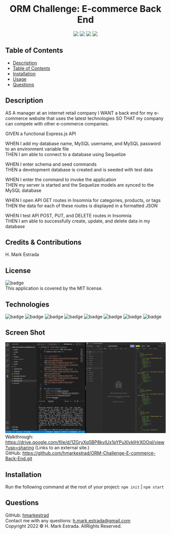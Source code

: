 <h1 align="center">ORM Challenge: E-commerce Back End</h1>

<p align="center">
<img src="https://img.shields.io/github/repo-size/hmarkestrad/ORM-Challenge-E-commerce-Back-End" />
<img src="https://img.shields.io/github/languages/top/hmarkestrad/ORM-Challenge-E-commerce-Back-End"  />
<img src="https://img.shields.io/github/issues/hmarkestrad/ORM-Challenge-E-commerce-Back-End" />
<img src="https://img.shields.io/github/last-commit/hmarkestrad/ORM-Challenge-E-commerce-Back-End" >
</p>
  
## Table of Contents
- [Description](#description)
- [Table of Contents](#table-of-contents)
- [Installation](#installation)
- [Usage](#usage)
- [Questions](#questions)
  
## Description
AS A manager at an internet retail company  I WANT a back end for my e-commerce website that uses the latest technologies
SO THAT my company can compete with other e-commerce companies.  
  
GIVEN a functional Express.js API  
  
WHEN I add my database name, MySQL username, and MySQL password to an environment variable file  
THEN I am able to connect to a database using Sequelize  
  
WHEN I enter schema and seed commands  
THEN a development database is created and is seeded with test data  
  
WHEN I enter the command to invoke the application  
THEN my server is started and the Sequelize models are synced to the MySQL database  
  
WHEN I open API GET routes in Insomnia for categories, products, or tags  
THEN the data for each of these routes is displayed in a formatted JSON  
  
WHEN I test API POST, PUT, and DELETE routes in Insomnia  
THEN I am able to successfully create, update, and delete data in my database  
  
## Credits & Contributions
H. Mark Estrada
  
## License
![badge](https://img.shields.io/badge/license-MIT-brightgreen)<br>
This application is covered by the MIT license. 
  
## Technologies
![badge](https://img.shields.io/badge/Javascript-blue)
![badge](https://img.shields.io/badge/jQuery-blue)
![badge](https://img.shields.io/badge/-node.js-blue)
![badge](https://img.shields.io/badge/-inquirer-blue)
![badge](https://img.shields.io/badge/-screencastify-blue)
![badge](https://img.shields.io/badge/-json-blue)
![badge](https://img.shields.io/badge/-html5-blue)
![badge](https://img.shields.io/badge/-css-blue)
  
## Screen Shot

![ORM Challenge: E-commerce Back End - ESTRADA](assets/images/screenshot.png)<br>
Walkthrough: https://drive.google.com/file/d/1ZGryXq5BP8kvlUx1pYPuXlvklHrXOOql/view?usp=sharing (Links to an external site.)<br>
GitHub: https://github.com/hmarkestrad/ORM-Challenge-E-commerce-Back-End.git<br>
  
## Installation
Run the following command at the root of your project: `npm init` | `npm start`<br>
  
## Questions
GitHub: [hmarkestrad](https://github.com/hmarkestrad)<br>
Contact me with any questions: h.mark.estrada@gmail.com<br>
Copyright 2022 © H. Mark Estrada. AllRights Reserved.<br>
